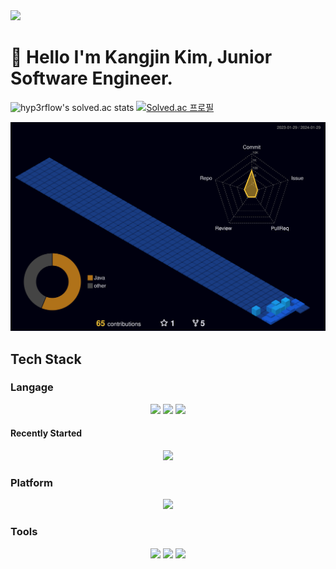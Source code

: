 <img src="https://capsule-render.vercel.app/api?type=waving&height=300&color=gradient&text=Kim%20Kangjin's%20Git%2&reversal=true&textBg=false&fontSize=50&desc=Junior%20S/W%20Engineer%2&descAlignY=62" />

# 👋 Hello I'm Kangjin Kim, Junior Software Engineer.
![hyp3rflow's solved.ac stats](https://github-readme-solvedac.hyp3rflow.vercel.app/api/?handle=coren10)
[![Solved.ac 프로필](http://mazassumnida.wtf/api/v2/generate_badge?boj=coren10)](https://solved.ac/coren10)

![](./profile-3d-contrib/profile-night-view.svg)

## Tech Stack

### Langage

<div align="center">
    <img src="https://img.shields.io/badge/Python-3776ab?style=for-the-badge&logo=python&logoColor=white"/> 
    <img src="https://img.shields.io/badge/C/C++-A8B9CC?style=for-the-badge&logo=c&logoColor=white"/>
    <img src="https://img.shields.io/badge/Go-00add8?style=for-the-badge&logo=Go&logoColor=white"/>
    <br/>  
</div>

#### Recently Started
<div align="center">
    <img src="https://img.shields.io/badge/Java-437291?style=for-the-badge&logo=OpenJDK&logoColor=white"/>
</div>

### Platform
<div align="center">
    <img src="https://img.shields.io/badge/ROS-22314E?style=for-the-badge&logo=ROS&logoColor=white"/>
    <br/>
</div>

### Tools
<div align="center">
    <img src="https://img.shields.io/badge/GitHub-181717?style=for-the-badge&logo=
    Github&logoColor=white"/>
    <img src="https://img.shields.io/badge/Jira-0052CC?style=for-the-badge&logo=Jira&logoColor=white"/>
    <img src="https://img.shields.io/badge/visualstudiocode-007ACC?style=for-the-badge&logo=visualstudiocode&logoColor=white"/>
    <br/>
</div>
